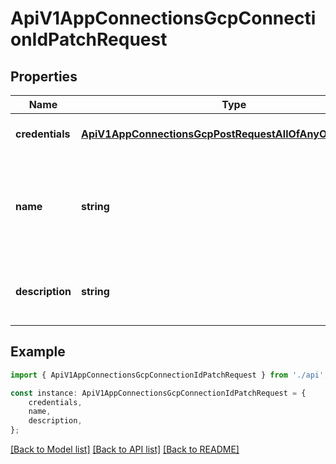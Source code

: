 # ApiV1AppConnectionsGcpConnectionIdPatchRequest


## Properties

Name | Type | Description | Notes
------------ | ------------- | ------------- | -------------
**credentials** | [**ApiV1AppConnectionsGcpPostRequestAllOfAnyOfCredentials**](ApiV1AppConnectionsGcpPostRequestAllOfAnyOfCredentials.md) |  | [optional] [default to undefined]
**name** | **string** | The updated name of the GCP Connection. Must be slug-friendly. | [optional] [default to undefined]
**description** | **string** | The updated description of the GCP Connection. | [optional] [default to undefined]

## Example

```typescript
import { ApiV1AppConnectionsGcpConnectionIdPatchRequest } from './api';

const instance: ApiV1AppConnectionsGcpConnectionIdPatchRequest = {
    credentials,
    name,
    description,
};
```

[[Back to Model list]](../README.md#documentation-for-models) [[Back to API list]](../README.md#documentation-for-api-endpoints) [[Back to README]](../README.md)
